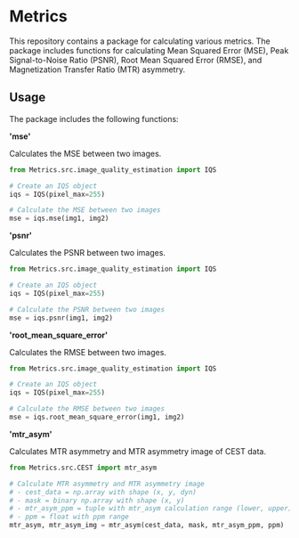 # Metrics

This repository contains a package for calculating various metrics. The package includes functions for calculating Mean Squared Error (MSE), Peak Signal-to-Noise Ratio (PSNR), Root Mean Squared Error (RMSE), and Magnetization Transfer Ratio (MTR) asymmetry.

## Usage

The package includes the following functions:

**'mse'**

Calculates the MSE between two images.

````python
from Metrics.src.image_quality_estimation import IQS

# Create an IQS object
iqs = IQS(pixel_max=255)

# Calculate the MSE between two images
mse = iqs.mse(img1, img2)
````

**'psnr'**

Calculates the PSNR between two images.

````python
from Metrics.src.image_quality_estimation import IQS

# Create an IQS object
iqs = IQS(pixel_max=255)

# Calculate the PSNR between two images
mse = iqs.psnr(img1, img2)
````

**'root_mean_square_error'**

Calculates the RMSE between two images.

````python
from Metrics.src.image_quality_estimation import IQS

# Create an IQS object
iqs = IQS(pixel_max=255)

# Calculate the RMSE between two images
mse = iqs.root_mean_square_error(img1, img2)
````

**'mtr_asym'**

Calculates MTR asymmetry and MTR asymmetry image of CEST data.

````python
from Metrics.src.CEST import mtr_asym

# Calculate MTR asymmetry and MTR asymmetry image
# - cest_data = np.array with shape (x, y, dyn)
# - mask = binary np.array with shape (x, y)
# - mtr_asym_ppm = tuple with mtr_asym calculation range (lower, upper)
# - ppm = float with ppm range
mtr_asym, mtr_asym_img = mtr_asym(cest_data, mask, mtr_asym_ppm, ppm)
````